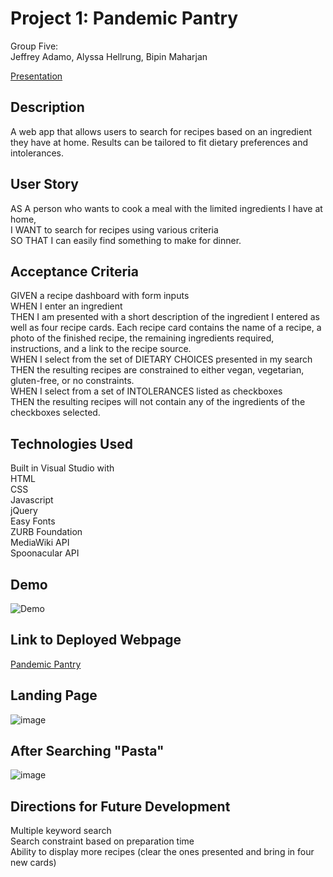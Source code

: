 # Project 1: Pandemic Pantry

Group Five:  
Jeffrey Adamo, Alyssa Hellrung, Bipin Maharjan

[Presentation](https://docs.google.com/presentation/d/1uZGWMkWw4LRaYCs_ZFH-1DoOv6nIrZULHUeKNFdu0i8/edit#slide=id.g29f43f0a72_0_15)

## Description

A web app that allows users to search for recipes based on an ingredient they have at home. Results can be tailored to fit dietary preferences and intolerances. 

## User Story

AS A person who wants to cook a meal with the limited ingredients I have at home,  
I WANT to search for recipes using various criteria  
SO THAT I can easily find something to make for dinner.
 
## Acceptance Criteria
GIVEN a recipe dashboard with form inputs  
WHEN I enter an ingredient  
THEN I am presented with a short description of the ingredient I entered as well as four recipe cards. Each recipe card contains the name of a recipe, a photo of the finished recipe, the remaining ingredients required, instructions, and a link to the recipe source.  
WHEN I select from the set of DIETARY CHOICES presented in my search  
THEN the resulting recipes are constrained to either vegan, vegetarian, gluten-free, or no constraints.  
WHEN I select from a set of INTOLERANCES listed as checkboxes  
THEN the resulting recipes will not contain any of the ingredients of the checkboxes selected.

## Technologies Used
Built in Visual Studio with  
HTML  
CSS  
Javascript  
jQuery  
Easy Fonts  
ZURB Foundation  
MediaWiki API  
Spoonacular API

## Demo
![Demo](./Assets/pandemicPantry.gif)

## Link to Deployed Webpage
[Pandemic Pantry](https://jeffreyadamo.github.io/Project1/)

## Landing Page
![image](https://user-images.githubusercontent.com/57811605/79628786-06f2aa00-80f9-11ea-82fe-1c807108d6f2.png)

## After Searching "Pasta"
![image](https://user-images.githubusercontent.com/57811605/79628762-c5fa9580-80f8-11ea-8ccd-c70c13897287.png)

## Directions for Future Development
Multiple keyword search  
Search constraint based on preparation time  
Ability to display more recipes (clear the ones presented and bring in four new cards)
